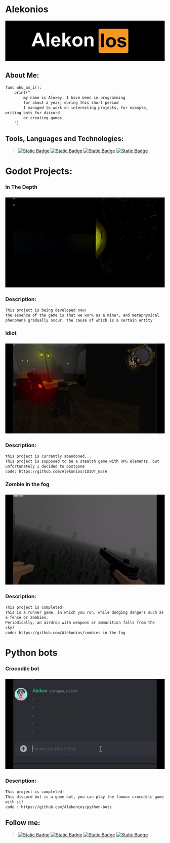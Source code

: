# **Alekonios**
[![Header](https://github.com/Alekonios/alekonios/blob/main/images/baneer_for_git.jpg)](https://github.com/Alekonios)

## About Me:
```
func who_am_i():
    print("
        my name is Alexey, I have been in programming 
        for about a year, during this short period 
        I managed to work on interesting projects, for example, writing bots for discord 
        or creating games
    ")
```

## Tools, Languages and Technologies:
> [![Static Badge](https://img.shields.io/badge/Git-orange?style=for-the-badge&logo=git&logoColor=black)]()
[![Static Badge](https://img.shields.io/badge/ChatGPT-orange?style=for-the-badge&logo=OpenAI&logoColor=black)]()
[![Static Badge](https://img.shields.io/badge/Godot-orange?style=for-the-badge&logo=godotengine&logoColor=black)](https://godotengine.org/)
[![Static Badge](https://img.shields.io/badge/python-orange?style=for-the-badge&logo=python&logoColor=black)]()

# **Godot Projects:**
### In The Depth
### ![Collapse gif](https://github.com/Alekonios/alekonios/blob/main/images/ezgif.com-video-to-gif.gif)
### Description:
```
This project is being developed now!
the essence of the game is that we work as a miner, and metaphysical 
phenomena gradually occur, the cause of which is a certain entity

```
### Idiot
### ![Collapse gif](https://github.com/Alekonios/alekonios/blob/main/images/ezgif-6-0ecc632758.gif)
### Description:
```
this project is currently abandoned...
This project is supposed to be a stealth game with RPG elements, but unfortunately I decided to postpone
code: https://github.com/Alekonios/IDIOT_BETA
```
### Zombie in the fog
### ![Collapse gif](https://github.com/Alekonios/alekonios/blob/main/images/ezgif-4-a364a3a7f2.gif)
### Description:
```
This project is completed!
This is a runner game, in which you run, while dodging dangers such as a fence or zombies. 
Periodically, an airdrop with weapons or ammunition falls from the sky!
code: https://github.com/Alekonios/zombies-in-the-fog

```

# **Python bots** 
### Crocodile bot
### ![Collapse gif](https://github.com/Alekonios/alekonios/blob/main/images/ezgif-6-9c1a194eed.gif)
### Description:

```
This project is completed!
This discord bot is a game bot, you can play the famous crocodile game with it!
code : https://github.com/Alekonios/python-bots
```

## Follow me:
>[![Static Badge](https://img.shields.io/badge/Discord-orange?style=for-the-badge&logo=discord&logoColor=black)](https://discord.gg/ZgjaYtVECD)
[![Static Badge](https://img.shields.io/badge/Steam-orange?style=for-the-badge&logo=steam&logoColor=black)](https://steamcommunity.com/profiles/76561199509811542/)
[![Static Badge](https://img.shields.io/badge/Itch.io-orange?style=for-the-badge&logo=itchdotio&logoColor=black)](https://sequential-studio.itch.io/)
[![Static Badge](https://img.shields.io/badge/telegram-orange?style=for-the-badge&logo=telegram&logoColor=black)](https://t.me/Alekoon)